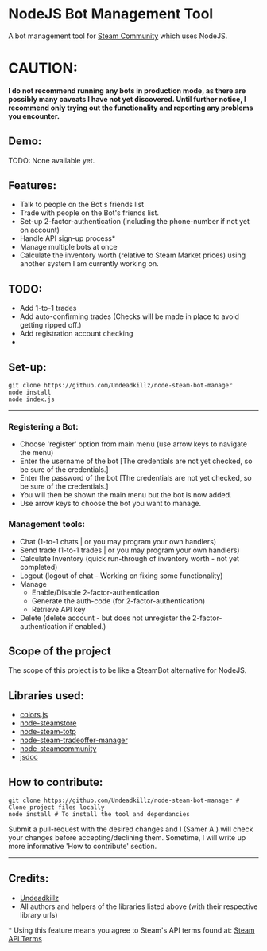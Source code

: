 # NodeJS Bot Management Tool
A bot management tool for [Steam Community](http://www.steamcommunity.com) which uses NodeJS.




# CAUTION:
#### I do not recommend running any bots in production mode, as there are possibly many caveats I have not yet discovered. Until further notice, I recommend only trying out the functionality and reporting any problems you encounter.

## Demo:
TODO: None available yet.

## Features:
- Talk to people on the Bot's friends list
- Trade with people on the Bot's friends list.
- Set-up 2-factor-authentication (including the phone-number if not yet on account)
- Handle API sign-up process*
- Manage multiple bots at once
- Calculate the inventory worth (relative to Steam Market prices) using another system I am currently working on.

## TODO:
- Add 1-to-1 trades
- Add auto-confirming trades (Checks will be made in place to avoid getting ripped off.)
- Add registration account checking
-
## Set-up:
~~~
git clone https://github.com/Undeadkillz/node-steam-bot-manager
node install
node index.js
~~~
---
### Registering a Bot:
- Choose 'register' option from main menu (use arrow keys to navigate the menu)
- Enter the username of the bot [The credentials are not yet checked, so be sure of the credentials.]
- Enter the password of the bot [The credentials are not yet checked, so be sure of the credentials.]
- You will then be shown the main menu but the bot is now added.
- Use arrow keys to choose the bot you want to manage.

### Management tools:
 - Chat (1-to-1 chats | or you may program your own handlers)
 - Send trade (1-to-1 trades | or you may program your own handlers)
 - Calculate Inventory (quick run-through of inventory worth - not yet completed)
 - Logout (logout of chat - Working on fixing some functionality)
 - Manage
    - Enable/Disable 2-factor-authentication
    - Generate the auth-code (for 2-factor-authentication)
    - Retrieve API key
 - Delete (delete account - but does not unregister the 2-factor-authentication if enabled.)


## Scope of the project
The scope of this project is to be like a SteamBot alternative for NodeJS.



## Libraries used:
- [colors.js](https://github.com/marak/colors.js/)
- [node-steamstore](https://github.com/DoctorMcKay/node-steamstore)
- [node-steam-totp](https://github.com/DoctorMcKay/node-steam-totp)
- [node-steam-tradeoffer-manager](https://github.com/DoctorMcKay/node-steam-tradeoffer-manager)
- [node-steamcommunity](https://github.com/DoctorMcKay/node-steamcommunity)
- [jsdoc](https://github.com/jsdoc3/jsdoc)

## How to contribute:
~~~
git clone https://github.com/Undeadkillz/node-steam-bot-manager # Clone project files locally
node install # To install the tool and dependancies
~~~
Submit a pull-request with the desired changes and I (Samer A.) will check your changes before accepting/declining them. Sometime, I will write up more informative 'How to contribute' section.

---


## Credits:
- [Undeadkillz](https://github.com/Undeadkillz)
- All authors and helpers of the libraries listed above (with their respective library urls)



\* Using this feature means you agree to Steam's API terms found at: [Steam API Terms](http://steamcommunity.com/dev/apiterms)